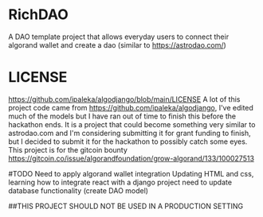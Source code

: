 # RichDAO
A DAO template project that allows everyday users to connect their algorand wallet and create a dao (similar to https://astrodao.com/)


# LICENSE
https://github.com/ipaleka/algodjango/blob/main/LICENSE
A lot of this project code came from https://github.com/ipaleka/algodjango, I've edited much of the models but I have ran out of time to finish this before the hackathon ends. It is a project that could become something very similar to astrodao.com and I'm considering submitting it for grant funding to finish, but I decided to submit it for the hackathon to possibly catch some eyes.
This project is for the gitcoin bounty https://gitcoin.co/issue/algorandfoundation/grow-algorand/133/100027513


#TODO
Need to apply algorand wallet integration 
Updating HTML and css, learning how to integrate react with a django project
need to update database functionality (create DAO model)




##THIS PROJECT SHOULD NOT BE USED IN A PRODUCTION SETTING
